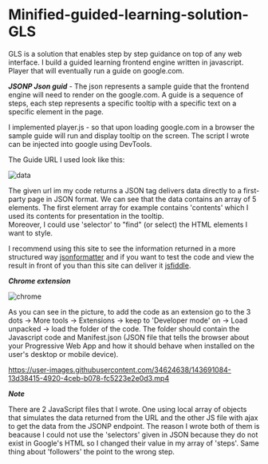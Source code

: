 # Minified-guided-learning-solution-GLS
GLS is a solution that enables step by step guidance on top of any web interface.
I build a guided learning frontend engine written in javascript. Player that will eventually run a guide on google.com. 

***JSONP Json guid*** - The json represents a sample guide that the frontend engine will need to render on the google.com. A guide is a sequence of steps, each step represents a specific tooltip with a specific text on a specific element in the page.

I implemented player.js - so that upon loading google.com in a browser the sample guide will run and display tooltip on the screen.
The script I wrote can be injected into google using DevTools. 

The Guide URL I used look like this:

![data](https://user-images.githubusercontent.com/34624638/143691178-5eb80571-e3aa-4736-8f22-db065ca92e93.PNG)

The given url im my code returns a JSON tag delivers data directly to a first-party page in JSON format.
We can see that the data contains an array of 5 elements. 
The first element array for example contains 'contents' which I used its contents for presentation in the tooltip.  
Moreover, I could use 'selector' to "find" (or select) the HTML elements I want to style. 

I recommend using this site to see the information returned in a more structured way [jsonformatter](https://jsonformatter.org/json-pretty-print)
and if you want to test the code and view the result in front of you than this site can deliver it [jsfiddle](https://jsfiddle.net/).

***Chrome extension***

![chrome](https://user-images.githubusercontent.com/34624638/143691171-ebbbfb01-0b16-4151-a5b4-039701deb995.PNG)

As you can see in the picture, to add the code as an extension go to the 3 dots -> More tools -> Extensions -> keep to 'Developer mode' on -> Load unpacked ->
load the folder of the code. The folder should contain the Javascript code and Manifest.json (JSON file that tells the browser about your Progressive Web App and how it should behave when installed on the user's desktop or mobile device).

https://user-images.githubusercontent.com/34624638/143691084-13d38415-4920-4ceb-b078-fc5223e2e0d3.mp4


***Note***

There are 2 JavaScript files that I wrote. One using local array of objects that simulates the data returned from the URL and the other JS file with ajax to get the data from the JSONP endpoint. 
The reason I wrote both of them is beacause I could not use the 'selectors' given in JSON because they do not exist in Google's HTML so I changed their value in my array of 'steps'. Same thing about 'followers' the point to the wrong step. 
